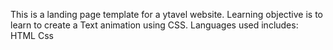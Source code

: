 This is a landing page template for a ytavel website. 
Learning objective is to  learn to create a Text animation using CSS.
Languages used includes:
HTML
Css
